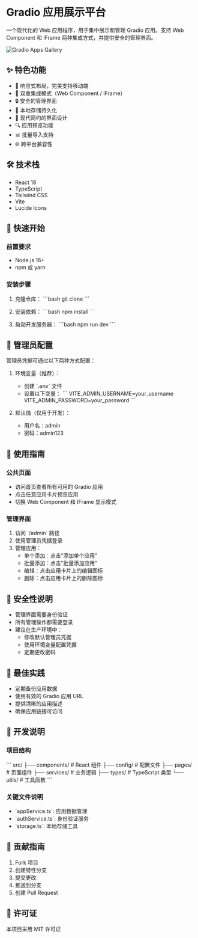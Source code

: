 # Gradio 应用展示平台

一个现代化的 Web 应用程序，用于集中展示和管理 Gradio 应用。支持 Web Component 和 IFrame 两种集成方式，并提供安全的管理界面。

![Gradio Apps Gallery](https://images.unsplash.com/photo-1507842217343-583bb7270b66?auto=format&fit=crop&q=80&w=2000)

## ✨ 特色功能

- 📱 响应式布局，完美支持移动端
- 🔄 双重集成模式（Web Component / IFrame）
- 🔒 安全的管理界面
- 💾 本地存储持久化
- 🎨 现代简约的界面设计
- 🔍 应用预览功能
- 📊 批量导入支持
- 🌐 跨平台兼容性

## 🛠️ 技术栈

- React 18
- TypeScript
- Tailwind CSS
- Vite
- Lucide Icons

## 🚀 快速开始

### 前置要求

- Node.js 16+
- npm 或 yarn

### 安装步骤

1. 克隆仓库：
\`\`\`bash
git clone <repository-url>
\`\`\`

2. 安装依赖：
\`\`\`bash
npm install
\`\`\`

3. 启动开发服务器：
\`\`\`bash
npm run dev
\`\`\`

## 🔑 管理员配置

管理员凭据可通过以下两种方式配置：

1. 环境变量（推荐）：
   - 创建 \`.env\` 文件
   - 设置以下变量：
     \`\`\`
     VITE_ADMIN_USERNAME=your_username
     VITE_ADMIN_PASSWORD=your_password
     \`\`\`

2. 默认值（仅用于开发）：
   - 用户名：admin
   - 密码：admin123

## 📖 使用指南

### 公共页面

- 访问首页查看所有可用的 Gradio 应用
- 点击任意应用卡片预览应用
- 切换 Web Component 和 IFrame 显示模式

### 管理界面

1. 访问 \`/admin\` 路径
2. 使用管理员凭据登录
3. 管理应用：
   - 单个添加：点击"添加单个应用"
   - 批量添加：点击"批量添加应用"
   - 编辑：点击应用卡片上的编辑图标
   - 删除：点击应用卡片上的删除图标

## 🔐 安全性说明

- 管理界面需要身份验证
- 所有管理操作都需要登录
- 建议在生产环境中：
  - 修改默认管理员凭据
  - 使用环境变量配置凭据
  - 定期更改密码

## 🌟 最佳实践

- 定期备份应用数据
- 使用有效的 Gradio 应用 URL
- 提供清晰的应用描述
- 确保应用链接可访问

## 📝 开发说明

### 项目结构
\`\`\`
src/
├── components/     # React 组件
├── config/        # 配置文件
├── pages/         # 页面组件
├── services/      # 业务逻辑
├── types/         # TypeScript 类型
└── utils/         # 工具函数
\`\`\`

### 关键文件说明

- \`appService.ts\`: 应用数据管理
- \`authService.ts\`: 身份验证服务
- \`storage.ts\`: 本地存储工具

## 🤝 贡献指南

1. Fork 项目
2. 创建特性分支
3. 提交更改
4. 推送到分支
5. 创建 Pull Request

## 📄 许可证

本项目采用 MIT 许可证